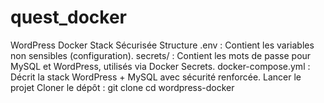# quest_docker

WordPress Docker Stack Sécurisée
Structure
.env : Contient les variables non sensibles (configuration).
secrets/ : Contient les mots de passe pour MySQL et WordPress, utilisés via Docker Secrets.
docker-compose.yml : Décrit la stack WordPress + MySQL avec sécurité renforcée.
Lancer le projet
Cloner le dépôt :
git clone <ton-lien-github>
cd wordpress-docker
